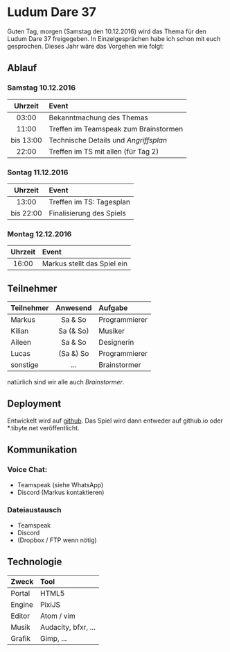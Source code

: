 # Ludum Dare 37
Guten Tag,
morgen (Samstag den 10.12.2016) wird das Thema für den Ludum Dare 37 freigegeben.
In Einzelgesprächen habe ich schon mit euch gesprochen.
Dieses Jahr wäre das Vorgehen wie folgt:

## Ablauf

### Samstag 10.12.2016

| Uhrzeit | Event |
| :-----: | :---- |
| 03:00   | Bekanntmachung des Themas |
| 11:00   | Treffen im Teamspeak zum Brainstormen |
| bis 13:00 | Technische Details und *Angriffsplan* |
| 22:00   | Treffen im TS mit allen (für Tag 2) |

### Sontag 11.12.2016

| Uhrzeit | Event |
| :-----: | :---- |
| 13:00   | Treffen im TS: Tagesplan |
| bis 22:00 | Finalisierung des Spiels |

### Montag 12.12.2016

| Uhrzeit | Event |
| :-----: | :---- |
| 16:00 | Markus stellt das Spiel ein |

## Teilnehmer

| Teilnehmer | Anwesend | Aufgabe |
| :--------- | :------: | :------ |
| Markus    | Sa & So   | Programmierer |
| Kilian    | Sa (& So) | Musiker |
| Aileen    | Sa & So   | Designerin |
| Lucas     | (Sa &) So | Programmierer |
| sonstige  | ...       | Brainstormer |

natürlich sind wir alle auch *Brainstormer*.

## Deployment

Entwickelt wird auf [github](https://github.com/mtib/ludum37).
Das Spiel wird dann entweder auf github.io oder \*.tibyte.net veröffentlicht.

## Kommunikation

### Voice Chat:

- Teamspeak (siehe WhatsApp)
- Discord (Markus kontaktieren)

### Dateiaustausch

- Teamspeak
- Discord
- (Dropbox / FTP wenn nötig)

## Technologie

| Zweck     | Tool |
| :-------- | :--- |
| Portal    | HTML5 |
| Engine    | PixiJS |
| Editor    | Atom / vim |
| Musik     | Audacity, bfxr, ... |
| Grafik    | Gimp, ... |

